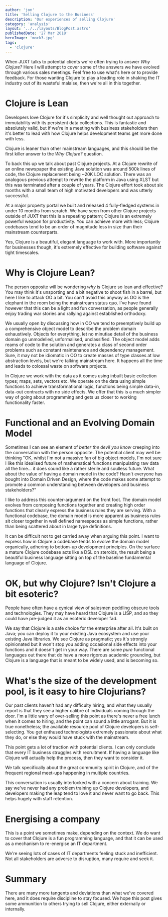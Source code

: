 ```yaml
---
author: 'jon'
title: 'Selling Clojure to the Business'
description: 'Our experiences of selling Clojure'
category: 'analysis'
layout: '../../layouts/BlogPost.astro'
publishedDate: '27 Mar 2018'
heroImage: 'mock3.jpg'
tags:
  - 'clojure'
---
```


When JUXT talks to potential clients we're often trying to answer _Why
Clojure?_ Here I will attempt to cover some of the answers we have
evolved through various sales meetings. Feel free to use what's here or
to provide feedback. For those wanting Clojure to play a leading role in
shaking the IT industry out of its wasteful malaise, then we're all in
this together.

# Clojure is Lean

Developers love Clojure for it's simplicity and well thought out
approach to immutability with its persistent data collections. This is
fantastic and absolutely valid, but if we're in a meeting with business
stakeholders then it's better to lead with how Clojure helps development
teams get more done with less.

Clojure is leaner than other mainstream languages, and this should be
the first killer answer to the _Why Clojure?_ question.

To back this up we talk about past Clojure projects. At a Clojure
rewrite of an online newspaper the existing Java solution was around
500k lines of code, the Clojure replacement being \~20K LOC solution.
There was an analogous previous attempt to rewrite the platform in Java
using XLST but this was terminated after a couple of years. The Clojure
effort took about six months with a small team of high motivated
developers and was utterly successful.

At a major property portal we built and released 4 fully-fledged systems
in under 10 months from scratch. We have seen from other Clojure
projects outside of JUXT that this is a repeating pattern; Clojure is an
extremely powerful weapon for productivity. You can achieve more with
less; Clojure codebases tend to be an order of magnitude less in size
than their mainstream counterparts.

Yes, Clojure is a beautiful, elegant language to work with. More
importantly for businesses though, it's extremely effective for building
software against tight timescales.

# Why is Clojure Lean?

The person opposite will be wondering _why_ is Clojure so lean and
effective? You may think it's unsporting and a bit negative to shoot
fish in a barrel, but here I like to attack OO a bit. You can't avoid
this anyway as OO is the elephant in the room being the mainstream
status quo. I've have found however that this can be a light and fun
conversation, as people generally enjoy trading war stories and rallying
against established orthodoxy.

We usually open by discussing how in OO we tend to preemptively build up
a comprehensive object model to describe the problem domain
exhaustively. Objects for everything, let no minutiae detail of the
business domain go unmodelled, unformalised, unclassified. The object
model adds reams of code to the solution and generates a class of second
order problems such as constant maintenance and dependency management.
Sure, it may not be idiomatic in OO to create masses of type classes at
low abstraction levels, but we're talking mainstream here. It happens
all the time and leads to colossal waste on software projects.

In Clojure we work with the data as it comes using inbuilt basic
collection types; maps, sets, vectors etc. We operate on the data using
simple functions to achieve transformational logic, functions being
simple data-in, data-out contracts with no side effects. We offer that
this is a much simpler way of going about programming and gets us closer
to working functionality faster.

# Functional and an Evolving Domain Model

Sometimes I can see an element of _better the devil you know_ creeping
into the conversation with the person opposite. The potential client may
well be thinking \"OK, whilst I'm not a massive fan of big object
models, I'm not sure I like this idealised future of mathematical
functions manipulating raw data all the time... it does sound like a
rather sterile and soulless future. What about the value of having a
domain model in the code? Hasn't everyone has bought into Domain Driven
Design, where the code makes some attempt to promote a common
understanding between developers and business stakeholders?\"

I like to address this counter-argument on the front foot. The domain
model evolves from composing functions together and creating high order
functions that clearly express the business rules they are serving. With
a functional codebase, the domain model is more apparent as business
rules sit closer together in well defined namespaces as simple
functions, rather than being scattered about in large type definitions.

It can be difficult not to get carried away when arguing this point. I
want to express how in Clojure a codebase tends to evolve the domain
model organically, adhering to bottom-up development principles. On the
surface a mature Clojure codebase acts like a DSL on steroids, the
result being a beautiful business language sitting on top of the
baseline fundamental language of Clojure.

# OK, but why Clojure? Isn't Clojure a bit esoteric?

People have often have a cynical view of salesmen peddling obscure tools
and technologies. They may have heard that Clojure is a LISP, and so
they could have pre-judged it as an esoteric developer fad.

We say that Clojure is a safe choice for the enterprise after all. It's
built on Java; you can deploy it to your existing Java ecosystem and use
your existing Java libraries. We see Clojure as pragmatic; yes it's
strongly opinionated but it won't stop you adding occasional side
effects into your functions and it doesn't get in your way. There are
some _pure_ functional languages out there that do have a more rigorous
academic grounding, but Clojure is a language that is meant to be widely
used, and is becoming so.

# What's the size of the development pool, is it easy to hire Clojurians?

Our past clients haven't had any difficulty hiring, and what they
usually report is that they see a higher calibre of individuals coming
through the door. I'm a little wary of over-selling this point as
there's never a free lunch when it comes to hiring, and the point can
sound a little arrogant. But it is true nonetheless; the available
resource pool of Clojure developers is self-selecting. You get enthused
technologists extremely passionate about what they do, or else they
would have stuck with the mainstream.

This point gets a lot of traction with potential clients. I can only
conclude that every IT business struggles with recruitment. If having a
language like Clojure will actually help the process, then they want to
consider it.

We talk specifically about the great community spirit in Clojure, and of
the frequent regional meet-ups happening in multiple countries.

This conversation is usually interlocked with a concern about training.
We say we've never had any problem training up Clojure developers, and
developers making the leap tend to love it and never want to go back.
This helps hugely with staff retention.

# Energising a company

This is a point we sometimes make, depending on the context. We do want
to cover that Clojure is a fun programming language, and that it can be
used as a mechanism to re-energise an IT department.

We're seeing lots of cases of IT departments feeling stuck and
inefficient. Not all stakeholders are adverse to disruption, many
require and seek it.

# Summary

There are many more tangents and deviations than what we've covered
here, and it does require discipline to stay focused. We hope this post
gives some ammunition to others trying to sell Clojure, either
externally or internally.
